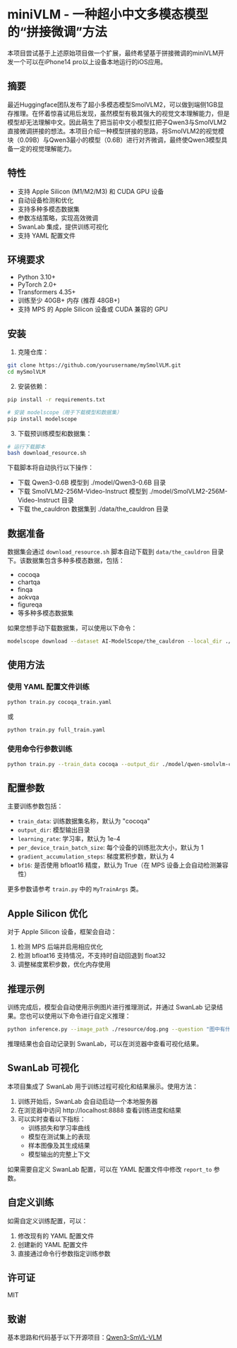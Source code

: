 # miniVLM - 一种超小中文多模态模型的“拼接微调”方法

本项目尝试基于上述原始项目做一个扩展，最终希望基于拼接微调的miniVLM开发一个可以在iPhone14 pro以上设备本地运行的iOS应用。

## 摘要    
最近Huggingface团队发布了超小多模态模型SmolVLM2，可以做到端侧1GB显存推理。在怀着惊喜试用后发现，虽然模型有极其强大的视觉文本理解能力，但是模型却无法理解中文。因此萌生了把当前中文小模型扛把子Qwen3与SmolVLM2直接微调拼接的想法。本项目介绍一种模型拼接的思路，将SmolVLM2的视觉模块（0.09B）与Qwen3最小的模型（0.6B）进行对齐微调，最终使Qwen3模型具备一定的视觉理解能力。

## 特性

- 支持 Apple Silicon (M1/M2/M3) 和 CUDA GPU 设备
- 自动设备检测和优化
- 支持多种多模态数据集
- 参数冻结策略，实现高效微调
- SwanLab 集成，提供训练可视化
- 支持 YAML 配置文件

## 环境要求

- Python 3.10+
- PyTorch 2.0+
- Transformers 4.35+
- 训练至少 40GB+ 内存 (推荐 48GB+)
- 支持 MPS 的 Apple Silicon 设备或 CUDA 兼容的 GPU

## 安装

1. 克隆仓库：

```bash
git clone https://github.com/yourusername/mySmolVLM.git
cd mySmolVLM
```

2. 安装依赖：

```bash
pip install -r requirements.txt

# 安装 modelscope（用于下载模型和数据集）
pip install modelscope
```

3. 下载预训练模型和数据集：

```bash
# 运行下载脚本
bash download_resource.sh
```

下载脚本将自动执行以下操作：
- 下载 Qwen3-0.6B 模型到 ./model/Qwen3-0.6B 目录
- 下载 SmolVLM2-256M-Video-Instruct 模型到 ./model/SmolVLM2-256M-Video-Instruct 目录
- 下载 the_cauldron 数据集到 ./data/the_cauldron 目录

## 数据准备

数据集会通过 `download_resource.sh` 脚本自动下载到 `data/the_cauldron` 目录下。该数据集包含多种多模态数据，包括：

- cocoqa
- chartqa
- finqa
- aokvqa
- figureqa
- 等多种多模态数据集

如果您想手动下载数据集，可以使用以下命令：

```bash
modelscope download --dataset AI-ModelScope/the_cauldron --local_dir ./data/the_cauldron
```

## 使用方法

### 使用 YAML 配置文件训练

```bash
python train.py cocoqa_train.yaml
```

或

```bash
python train.py full_train.yaml
```

### 使用命令行参数训练

```bash
python train.py --train_data cocoqa --output_dir ./model/qwen-smolvlm-cocoqa --learning_rate 1e-4
```

## 配置参数

主要训练参数包括：

- `train_data`: 训练数据集名称，默认为 "cocoqa"
- `output_dir`: 模型输出目录
- `learning_rate`: 学习率，默认为 1e-4
- `per_device_train_batch_size`: 每个设备的训练批次大小，默认为 1
- `gradient_accumulation_steps`: 梯度累积步数，默认为 4
- `bf16`: 是否使用 bfloat16 精度，默认为 True（在 MPS 设备上会自动检测兼容性）

更多参数请参考 `train.py` 中的 `MyTrainArgs` 类。

## Apple Silicon 优化

对于 Apple Silicon 设备，框架会自动：

1. 检测 MPS 后端并启用相应优化
2. 检测 bfloat16 支持情况，不支持时自动回退到 float32
3. 调整梯度累积步数，优化内存使用

## 推理示例

训练完成后，模型会自动使用示例图片进行推理测试，并通过 SwanLab 记录结果。您也可以使用以下命令进行自定义推理：

```bash
python inference.py --image_path ./resource/dog.png --question "图中有什么动物?"
```

推理结果也会自动记录到 SwanLab，可以在浏览器中查看可视化结果。

## SwanLab 可视化

本项目集成了 SwanLab 用于训练过程可视化和结果展示。使用方法：

1. 训练开始后，SwanLab 会自动启动一个本地服务器
2. 在浏览器中访问 http://localhost:8888 查看训练进度和结果
3. 可以实时查看以下指标：
   - 训练损失和学习率曲线
   - 模型在测试集上的表现
   - 样本图像及其生成结果
   - 模型输出的完整上下文

如果需要自定义 SwanLab 配置，可以在 YAML 配置文件中修改 `report_to` 参数。

## 自定义训练

如需自定义训练配置，可以：

1. 修改现有的 YAML 配置文件
2. 创建新的 YAML 配置文件
3. 直接通过命令行参数指定训练参数

## 许可证

MIT

## 致谢

基本思路和代码基于以下开源项目：[Qwen3-SmVL-VLM](https://github.com/KwaiGroup/Qwen3-SmVL-VLM)
